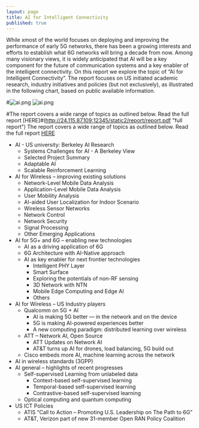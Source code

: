 ```yaml
---
layout: page
title: AI for Intelligent Connectivity
published: true
---
```

While xmost of the world focuses on deploying and improving the performance of early 5G networks, there has been a growing interests and efforts to establish what 6G networks will bring a decade from now. Among many visionary views, it is widely anticipated that AI will be a key component for the future of communication systems and a key enabler of the intelligent connectivity. On this report we explore the topic of “AI for Intelligent Connectivity”. The report focuses on US initiated academic research, industry initiatives and policies (but not exclusively), as illustrated in the following chart, based on public available information.

#![ai.png](http://24.115.87.109:12345/static2/report/ai2.png)
![ai.png](https://github.com/jroafuturewei/blog/raw/master/_posts/ai2.png)


#The report covers a wide range of topics as outlined below. Read the full report [HERE]#(http://24.115.87.109:12345/static2/report/report.pdf "full report")
The report covers a wide range of topics as outlined below. Read the full report [HERE](https://github.com/insightforum/blog/raw/master/_posts/report.pdf "full report")

* AI - US university: Berkeley AI Research	
    * Systems Challenges for AI - A Berkeley View	
    * Selected Project Summary	
    * Adaptable AI
    * Scalable Reinforcement Learning	
* AI for Wireless – improving existing solutions	
    * Network-Level Mobile Data Analysis	
    * Application-Level Mobile Data Analysis	
    * User Mobility Analysis	
    * AI-aided User Localization for Indoor Scenario	
    * Wireless Sensor Networks	
    * Network Control	
    * Network Security	
    * Signal Processing	
    * Other Emerging Applications	
* AI for 5G+ and 6G – enabling new technologies	
    * AI as a driving application of 6G	
    * 6G Architecture with AI-Native approach	
    * AI as key enabler for next frontier technologies	
        * Intelligent PHY Layer	
        * Smart Surface	
        * Exploring the potentials of non-RF sensing	
        * 3D Network with NTN	
        * Mobile Edge Computing and Edge AI	
        * Others	
* AI for Wireless – US Industry players 
    * Qualcomm on 5G + AI	
        * AI is making 5G better — in the network and on the device	
        * 5G is making AI-powered experiences better	
        * A new computing paradigm: distributed learning over wireless	
    * ATT – Network AI, Open Source	
        * ATT Updates on Network AI	
        * AT&T turns up AI for drones, load balancing, 5G build out	
    * Cisco embeds more AI, machine learning across the network	
* AI in wireless standards (3GPP)	
* AI general – highlights of recent progresses	
    * Self-supervised Learning from unlabeled data	
        * Context-based self-supervised learning	
        * Temporal-based self-supervised learning	
        * Contrastive-based self-supervised learning	
    * Optical computing and quantum computing	
* US ICT Policies	
    * ATIS “Call to Action – Promoting U.S. Leadership on The Path to 6G”
    * AT&T, Verizon part of new 31-member Open RAN Policy Coalition
